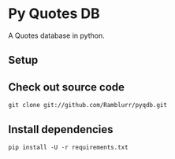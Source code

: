 Py Quotes DB
============

A Quotes database in python.

Setup
-----

Check out source code
---------------------

    git clone git://github.com/Ramblurr/pyqdb.git

Install dependencies
--------------------

    pip install -U -r requirements.txt
